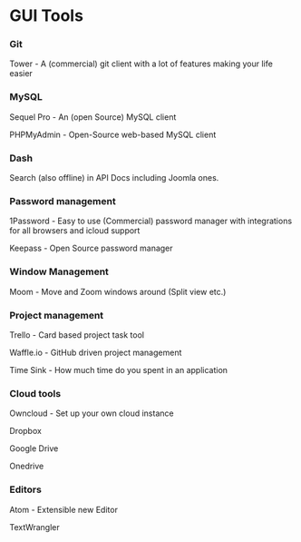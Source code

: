 # GUI Tools

### Git

Tower - A (commercial) git client with a lot of features making your life easier

### MySQL

Sequel Pro - An (open Source) MySQL client

PHPMyAdmin - Open-Source web-based MySQL client

### Dash

Search (also offline) in API Docs including Joomla ones.

### Password management

1Password - Easy to use (Commercial) password manager with integrations for all browsers and icloud support

Keepass - Open Source password manager

### Window Management

Moom - Move and Zoom windows around (Split view etc.)



### Project management

Trello - Card based project task tool

Waffle.io - GitHub driven project management

Time Sink - How much time do you spent in an application

### Cloud tools

Owncloud - Set up your own cloud instance

Dropbox

Google Drive

Onedrive
 
### Editors

Atom - Extensible new Editor

TextWrangler




